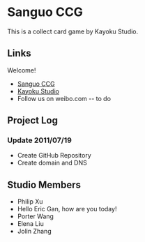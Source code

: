 Sanguo CCG
==========

This is a collect card game by Kayoku Studio.

Links
-----

Welcome!

* [Sanguo CCG](http://sanguo.kayoku.com/)
* [Kayoku Studio](http://www.kayoku.com/) 
* Follow us on weibo.com -- to do


Project Log
-----------


### Update 2011/07/19

* Create GitHub Repository
* Create domain and DNS




Studio Members
--------------


* Philip Xu
* Hello Eric Gan, how are you today!
* Porter Wang
* Elena Liu
* Jolin Zhang


